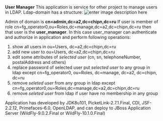 **User Manager**
This application is service for other project to manage users in LDAP.
Ldap-domain has a structure:
![enter image description here](https://lh3.googleusercontent.com/fmsNgidPNJvS0KzKfKO_JIWojiI_5uGBnUjAReRdTjNYKqvwMRfQ4WOzb5dnhLdsryinc3YJ=s0 "domain.png")


Admin of domain is **cn=admin,dc=a2,dc=chipn,dc=ru**
If user is member of role cn=fg_operator0,ou=Roles,dc=manage,dc=a2,dc=chipn,dc=ru
then that user is the **user_manager**.
In this case user_manager can authenticate and authorize in application and perform following operations:

 1. show all users in ou=Users, dc=a2,dc=chipn,dc=ru 
 2. add new user to ou=Users, dc=a2,dc=chipn,dc=ru 
 3. edit some attributes of *selected user* (cn, sn, telephoneNumber, postalAddress and others) 
 4. replace password of selected user put *selected user* to any group in ldap except сn=fg_operator0, ou=Roles, dc=manage, dc=a2, dc=chipn, dc=ru
 5. remove *seleted user* from any group in ldap except  cn=fg_operator0,ou=Roles,dc=manage,dc=a2,dc=chipn,dc=ru
 6. remove *seleted user* from ldap if user have no membership in any group

Application has developed by JDK8u101, PicketLink-2.7.1.Final, CDI, JSF-2.2.12,
Primefaces-6.0, OpenLDAP, and can deploy to JBoss Application Server
(WildFly-9.0.2.Final or WildFly-10.1.0.Final)



